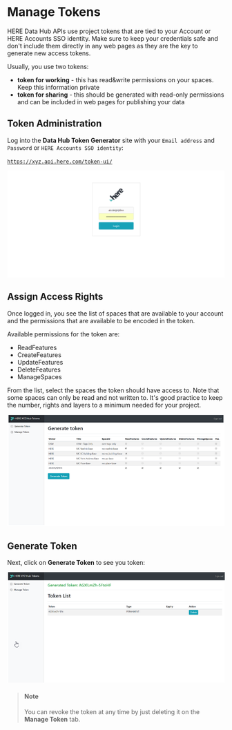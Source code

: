 # Manage Tokens

HERE Data Hub APIs use project tokens that are tied to your Account or HERE Accounts SSO identity. Make sure to keep your credentials safe and don't include them directly in any web pages as they are the key to generate new access tokens.

Usually, you use two tokens:

* **token for working** - this has read&write permissions on your spaces. Keep this information private
* **token for sharing** - this should be generated with read-only permissions and can be included in web pages for publishing your data

## Token Administration

Log into the **Data Hub Token Generator** site with your `Email address` and `Password` or `HERE Accounts SSO identity`:

[`https://xyz.api.here.com/token-ui/`](https://xyz.api.here.com/token-ui/)

[![Login Screen](images/start-token-login.png)](https://xyz.api.here.com/token-ui/)

## Assign Access Rights

Once logged in, you see the list of spaces that are available to your account and the permissions that are available to be encoded in the token.

Available permissions for the token are:

* ReadFeatures
* CreateFeatures
* UpdateFeatures
* DeleteFeatures
* ManageSpaces

From the list, select the spaces the token should have access to. Note that some spaces can only be read and not written to.
It's good practice to keep the number, rights and layers to a minimum needed for your project.

![Assign Rights](images/generate-tokens.png)

## Generate Token

Next, click on **Generate Token** to see you token:

![List of Generated Tokens](images/token-list.png)

> #### Note
>
> You can revoke the token at any time by just deleting it on the **Manage Token** tab.
